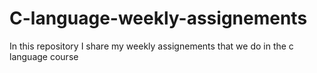 # C-language-weekly-assignements
In this repository I share my weekly assignements that we do in the c language course
